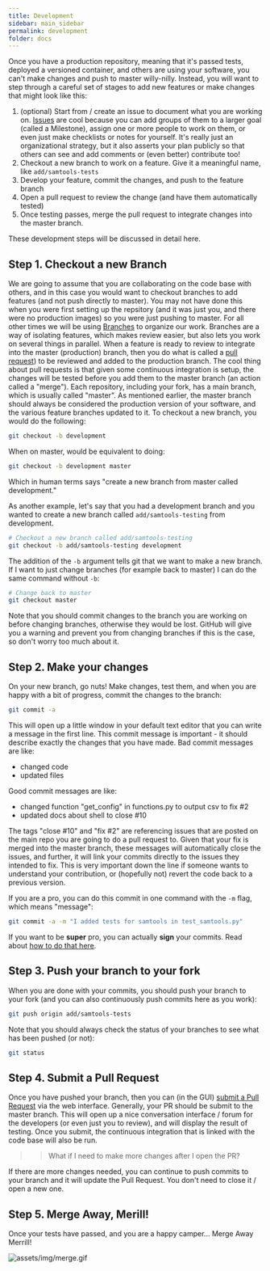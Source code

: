 ```yaml
---
title: Development
sidebar: main_sidebar
permalink: development
folder: docs
---
```



Once you have a production repository, meaning that it's passed tests, deployed a versioned container, and others are using
your software, you can't make changes and push to master willy-nilly. Instead, you will want to step through a careful
set of stages to add new features or make changes that might look like this:

 1. (optional) Start from / create an issue to document what you are working on. [Issues](https://guides.github.com/features/issues/) are cool because you can add groups of them to a larger goal (called a Milestone), assign one or more people to work on them, or even just make checklists or notes for yourself. It's really just an organizational strategy, but it also asserts your plan publicly so that others can see and add comments or (even better) contribute too!
 2. Checkout a new branch to work on a feature. Give it a meaningful name, like `add/samtools-tests`
 3. Develop your feature, commit the changes, and push to the feature branch
 4. Open a pull request to review the change (and have them automatically tested)
 5. Once testing passes, merge the pull request to integrate changes into the master branch.


These development steps will be discussed in detail here.

## Step 1. Checkout a new Branch
We are going to assume that you are collaborating on the code base with others, and in this case you would want to checkout branches to add features (and not push directly to master). You may not have done this when you were first setting up the repsitory (and it was just you, and there were no production images) so you were just pushing to master. For all other times we will be using <a href="https://guides.github.com/introduction/flow/" target="_blank">Branches</a> to organize our work. 
Branches are a way of isolating features, which makes review easier, but also lets you work on several things in parallel.
When a feature is ready to review to integrate into the master (production) branch, then you do what is called a <a href="https://help.github.com/articles/about-pull-requests/" target="_blank">pull request</a>) to be reviewed and added to the production branch. The cool thing about pull requests is that given some continuous integration is setup, the changes will be tested before you add them to the master branch (an action called a "merge"). Each repository, including your fork, has a main branch, which is usually called "master". As mentioned earlier, the master branch should always be considered the production version of your software, and the various feature branches updated to it. To checkout a new branch, you would do the following:

```bash
git checkout -b development
```

When on master, would be equivalent to doing:

```bash
git checkout -b development master
```

Which in human terms says "create a new branch from master called development."

As another example, let's say that you had a development branch and you wanted to create a new branch called `add/samtools-testing` from development.

```bash
# Checkout a new branch called add/samtools-testing
git checkout -b add/samtools-testing development
```

The addition of the `-b` argument tells git that we want to make a new branch. If I want to just change branches (for example back to master) I can do the same command without `-b`:

```bash
# Change back to master
git checkout master
```

Note that you should commit changes to the branch you are working on before changing branches, otherwise they would be lost. GitHub will give you a warning and prevent you from changing branches if this is the case, so don't worry too much about it.


## Step 2. Make your changes
On your new branch, go nuts! Make changes, test them, and when you are happy with a bit of progress, commit the changes to the branch:

```bash
git commit -a
```

This will open up a little window in your default text editor that you can write a message in the first line. This commit message is important - it should describe exactly the changes that you have made. Bad commit messages are like:

- changed code
- updated files

Good commit messages are like:

- changed function "get_config" in functions.py to output csv to fix #2
- updated docs about shell to close #10

The tags "close #10" and "fix #2" are referencing issues that are posted on the main repo you are going to do a pull request to. Given that your fix is merged into the master branch, these messages will automatically close the issues, and further, it will link your commits directly to the issues they intended to fix. This is very important down the line if someone wants to understand your contribution, or (hopefully not) revert the code back to a previous version.

If you are a pro, you can do this commit in one command with the `-m` flag, which means "message":

```bash
git commit -a -m "I added tests for samtools in test_samtools.py"
```

If you want to be **super** pro, you can actually **sign** your commits. Read about [how to do that here](https://help.github.com/articles/signing-commits-using-gpg/).

## Step 3. Push your branch to your fork
When you are done with your commits, you should push your branch to your fork (and you can also continuously push commits here as you work):

```bash
git push origin add/samtools-tests
```

Note that you should always check the status of your branches to see what has been pushed (or not):

```bash
git status
```


## Step 4. Submit a Pull Request
Once you have pushed your branch, then you can (in the GUI) <a href="https://help.github.com/articles/creating-a-pull-request/" target="_blank">submit a Pull Request</a> via the web interface. Generally, your PR should be submit to the master branch. This will open up a nice conversation interface / forum for the developers (or even just you to review), and will display the result of testing. Once you submit, the continuous integration that is linked with the code base will also be run. 

>> What if I need to make more changes after I open the PR?

If there are more changes needed, you can continue to push commits to your branch and it will update the Pull Request. You don't need to close it / open a new one.

## Step 5. Merge Away, Merill!

Once your tests have passed, and you are a happy camper... Merge Away Merrill!

![assets/img/merge.gif](assets/img/merge.gif)
